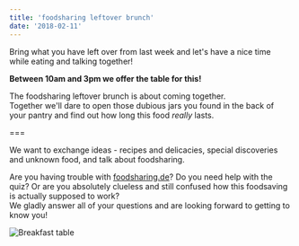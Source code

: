 ```yaml
---
title: 'foodsharing leftover brunch'
date: '2018-02-11'
---
```


Bring what you have left over from last week and let's have a nice time while eating and talking together!

**Between 10am and 3pm we offer the table for this!**

The foodsharing leftover brunch is about coming together.  
Together we'll dare to open those dubious jars you found in the back of your pantry and find out how long this food _really_ lasts.

===

We want to exchange ideas - recipes and delicacies, special discoveries and unknown food, and talk about foodsharing.

Are you having trouble with [foodsharing.de](https://foodsharing.de)? Do you need help with the quiz? Or are you absolutely clueless and still confused how this foodsaving is actually supposed to work?  
We gladly answer all of your questions and are looking forward to getting to know you!

![Breakfast table](/pics/breakfast.jpg)
